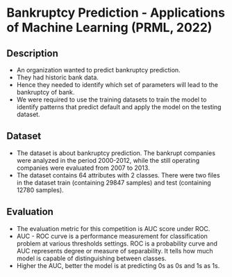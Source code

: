 # Bankruptcy Prediction - Applications of Machine Learning (PRML, 2022)

## Description

- An organization wanted to predict bankruptcy prediction.
- They had historic bank data.
- Hence they needed to identify which set of parameters will lead to the bankruptcy of bank.
- We were required to use the training datasets to train the model to identify patterns that predict default and apply the model on the testing dataset.

## Dataset

- The dataset is about bankruptcy prediction. The bankrupt companies were analyzed in the period 2000-2012, while the still operating companies were evaluated from 2007 to 2013.
- The dataset contains 64 attributes with 2 classes. There were two files in the dataset train (containing 29847 samples) and test (containing 12780 samples).

## Evaluation 

- The evaluation metric for this competition is AUC score under ROC.
- AUC - ROC curve is a performance measurement for classification problem at various thresholds settings. ROC is a probability curve and AUC represents degree or measure of separability. It tells how much model is capable of distinguishing between classes. 
- Higher the AUC, better the model is at predicting 0s as 0s and 1s as 1s.

